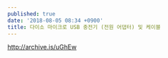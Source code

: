 ```yaml
---
published: true
date: '2018-08-05 08:34 +0900'
title: 다이소 마이크로 USB 충전기 (전원 어댑터) 및 케이블
---
```

<http://archive.is/uGhEw>